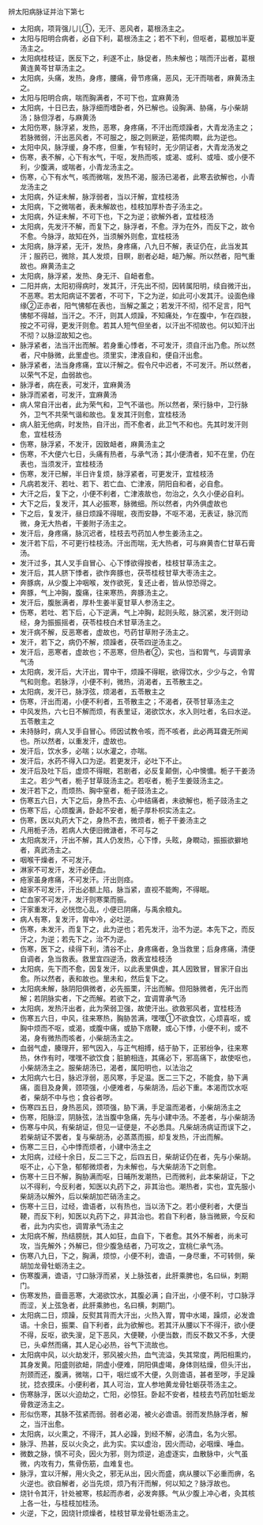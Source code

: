 辨太阳病脉证并治下第七

- 太阳病，项背强儿儿①，无汗、恶风者，葛根汤主之。
- 太阳与阳明合病者，必自下利，葛根汤主之；若不下利，但呕者，葛根加半夏汤主之。
- 太阳病桂枝证，医反下之，利遂不止，脉促者，热未解也；喘而汗出者，葛根黄连黄芩甘草汤主之。
- 太阳病，头痛，发热，身疼，腰痛，骨节疼痛，恶风，无汗而喘者，麻黄汤主之。
- 太阳与阳明合病，喘而胸满者，不可下也，宜麻黄汤
- 太阳病，十日已去，脉浮细而嗜卧者，外已解也。设胸满、胁痛，与小柴胡汤；脉但浮者，与麻黄汤
- 太阳伤寒，脉浮紧，发热，恶寒，身疼痛，不汗出而烦躁者，大青龙汤主之；若脉微弱，汗出恶风者，不可服之，服之则厥逆，筋惕肉瞤，此为逆也。
- 太阳中风，脉浮缓，身不疼，但重，乍有轻时，无少阴证者，大青龙汤发之
- 伤寒，表不解，心下有水气，干呕，发热而咳，或渴、或利、或噎、或小便不利，少腹满，或喘者，小青龙汤主之。
- 伤寒，心下有水气，咳而微喘，发热不渴，服汤已渴者，此寒去欲解也，小青龙汤主之
- 太阳病，外证未解，脉浮弱者，当以汗解，宜桂枝汤
- 太阳病，下之微喘者，表未解故也，桂枝加厚朴杏子汤主之。
- 太阳病，外证未解，不可下也，下之为逆；欲解外者，宜桂枝汤
- 太阳病，先发汗不解，而复下之，脉浮者，不愈。浮为在外，而反下之，故令不愈。今脉浮，故知在外，当须解外则愈，宜桂枝汤
- 太阳病，脉浮紧，无汗，发热，身疼痛，八九日不解，表证仍在，此当发其汗；服药已，微除，其人发烦，目瞑，剧者必衄，衄乃解。所以然者，阳气重故也。麻黄汤主之
- 太阳病，脉浮紧，发热、身无汗、自衄者愈。
- 二阳并病，太阳初得病时，发其汗，汗先出不彻，因转属阳明，续自微汗出，不恶寒。若太阳病证不罢者，不可下，下之为逆，如此可小发其汗。设面色缘缘②正赤者，阳气怫郁在表也，当解之薰之；若发汗不彻，彻不足言，阳气怫郁不得越，当汗之。不汗，则其人烦躁，不知痛处，乍在腹中，乍在四肢，按之不可得，更发汗则愈。若其人短气但坐者，以汗出不彻故也。何以知汗出不彻？以脉涩故知之也。
- 脉浮紧者，法当汗出而解。若身重心悸者，不可发汗，须自汗出乃愈。所以然者，尺中脉微，此里虚也。须里实，津液自和，便自汗出愈。
- 脉浮紧者，法当身疼痛，宜以汗解之。假令尺中迟者，不可发汗。所以然者，以荣气不足，血弱故也。
- 脉浮者，病在表，可发汗，宜麻黄汤
- 脉浮而紧者，可发汗，宜麻黄汤
- 病人常自汗出者，此为荣气和，卫气不谐也。所以然者，荣行脉中，卫行脉外，卫气不共荣气谐和故也。复发其汗则愈，宜桂枝汤
- 病人脏无他病，时发热，自汗出，而不愈者，此卫气不和也。先其时发汗则愈，宜桂枝汤
- 伤寒，脉浮紧，不发汗，因致衄者，麻黄汤主之
- 伤寒，不大便六七日，头痛有热者，与承气汤；其小便清者，知不在里，仍在表也，当须发汗，宜桂枝汤
- 伤寒，发汗已解，半日许复烦，脉浮紧者，可更发汗，宜桂枝汤
- 凡病若发汗、若吐、若下、若亡血、亡津液，阴阳自和者，必自愈。
- 大汗之后，复下之，小便不利者，亡津液故也，勿治之，久久小便必自利。
- 大下之后，复发汗，其人必振寒，脉微细。所以然者，内外俱虚故也
- 下之后，复发汗，昼日烦躁不得眠，夜而安静，不呕不渴，无表证，脉沉而微，身无大热者，干姜附子汤主之。
- 发汗后，身疼痛，脉沉迟者，桂枝去芍药加人参生姜汤主之。
- 发汗若下后，不可更行桂枝汤。汗出而喘，无大热者，可与麻黄杏仁甘草石膏汤。
- 发汗过多，其人叉手自冒心、心下悸欲得按者，桂枝甘草汤主之。
- 发汗后，其人脐下悸者，欲作奔豚也，茯苓桂枝甘草大枣汤主之。
- 奔豚病，从少腹上冲咽喉，发作欲死，复还止者，皆从惊恐得之。
- 奔豚，气上冲胸，腹痛，往来寒热，奔豚汤主之。
- 发汗后，腹胀满者，厚朴生姜半夏甘草人参汤主之。
- 伤寒，若吐、若下后，心下逆满，气上冲胸，起则头眩，脉沉紧，发汗则动经，身为振振摇者，茯苓桂枝白术甘草汤主之。
- 发汗病不解，反恶寒者，虚故也，芍药甘草附子汤主之。
- 发汗，若下之，病仍不解，烦躁者，茯苓四逆汤主之。
- 发汗后，恶寒者，虚故也；不恶寒，但热者②，实也，当和胃气，与调胃承气汤
- 太阳病，发汗后，大汗出，胃中干，烦躁不得眠，欲得饮水，少少与之，令胃气和则愈。若脉浮，小便不利，微热，消渴者，五苓散主之。
- 太阳病，发汗已，脉浮弦，烦渴者，五苓散主之 
- 伤寒，汗出而渴，小便不利者，五苓散主之；不渴者，茯苓甘草汤主之
- 中风发热，六七日不解而烦，有表里证，渴欲饮水，水入则吐者，名曰水逆。五苓散主之
- 未持脉时，病人叉手自冒心。师因试教令咳，而不咳者，此必两耳聋无所闻也。所以然者，以重发汗，虚故也。
- 发汗后，饮水多，必喘；以水灌之，亦喘。
- 发汗后，水药不得入口为逆。若更发汗，必吐下不止。
- 发汗后及吐下后，虚烦不得眠，若剧者，必反复颠倒，心中懊憹。栀子干姜汤主之。若少气者，栀子甘草豉汤主之。若呕者，栀子生姜豉汤主之。
- 发汗若下之，而烦热、胸中窒者，栀子豉汤主之。
- 伤寒五六日，大下之后，身热不去、心中结痛者，未欲解也，栀子豉汤主之
- 伤寒下后，心烦腹满，卧起不安者，栀子厚朴枳实汤主之。
- 伤寒，医以丸药大下之，身热不去，微烦者，栀子干姜汤主之
- 凡用栀子汤，若病人大便旧微溏者，不可与之
- 太阳病发汗，汗出不解，其人仍发热，心下悸，头眩，身瞤动，振振欲擗地者，真武汤主之。
- 咽喉干燥者，不可发汗。
- 淋家不可发汗，发汗必便血。
- 疮家虽身疼痛，不可发汗。汗出则痉。
- 衄家不可发汗，汗出必额上陷，脉当紧，直视不能眴，不得眠。
- 亡血家不可发汗，发汗则寒栗而振。
- 汗家重发汗，必恍惚心乱，小便已阴痛，与禹余粮丸。
- 病人有寒，复发汗，胃中冷，必吐逆。
- 伤寒，未发汗，而复下之，此为逆也；若先发汗，治不为逆。本先下之，而反汗之，为逆；若先下之，治不为逆。
- 伤寒，医下之，续得下利，清谷不止，身疼痛者，急当救里；后身疼痛，清便自调者，急当救表。救里宜四逆汤，救表宜桂枝汤
- 太阳病，先下而不愈，因复发汗，以此表里俱虚，其人因致冒，冒家汗自出愈。所以然者，表和故也。里未和，然后复下之。
- 太阳病未解，脉阴阳俱微者，必先振栗，汗出而解。但阳脉微者，先汗出而解；若阴脉实者，下之而解。若欲下之，宜调胃承气汤
- 太阳病，发热汗出者，此为荣弱卫强，故使汗出。欲救邪风者，宜桂枝汤
- 伤寒五六日，中风，往来寒热，胸胁苦满，嘿嘿①不欲食饮，心烦喜呕，或胸中烦而不呕，或渴，或腹中痛，或胁下痞鞕，或心下悸，小便不利，或不渴，身有微热而咳者，小柴胡汤主之。
- 血弱气虚，腠理开，邪气因入，与正气相搏，结于胁下，正邪纷争，往来寒热，休作有时，嘿嘿不欲饮食；脏腑相连，其痛必下，邪高痛下，故使呕也，小柴胡汤主之。服柴胡汤已，渴者，属阳明也，以法治之
- 太阳病六七日，脉迟浮弱，恶风寒，手足温。医二三下之，不能食，胁下满痛，面目及身黄，颈项强，小便难者，与柴胡汤，后必下重。本渴而饮水呕者，柴胡不中与也；食谷者哕。
- 伤寒四五日，身热恶风，颈项强，胁下满，手足温而渴者，小柴胡汤主之
- 伤寒，阳脉涩，阴脉弦，法当腹中急痛，先与小建中汤。不差者，与小柴胡汤
- 伤寒与中风，有柴胡证，但见一证便是，不必悉具。凡柴胡汤病证而误下之，若柴胡证不罢者，复与柴胡汤，必蒸蒸而振，却复发热，汗出而解。
- 伤寒二三日，心中悸而烦者，小建中汤主之
- 太阳病，过经十余日，反二三下之，后四五日，柴胡证仍在者，先与小柴胡。呕不止，心下急，郁郁微烦者，为未解也，与大柴胡汤下之则愈。
- 伤寒十三日不解，胸胁满而呕，日晡所发潮热，已而微利，此本柴胡证，下之以不得利，今反利者，知医以丸药下之，非其治也。潮热者，实也，宜先服小柴胡汤以解外，后以柴胡加芒硝汤主之。
- 伤寒十三日，过经，谵语者，以有热也，当以汤下之。若小便利者，大便当鞕，而反下利，知医以丸药下之，非其治也。若自下利者，脉当微厥，今反和者，此为内实也，调胃承气汤主之
- 太阳病不解，热结膀胱，其人如狂，血自下，下者愈。其外不解者，尚未可攻，当先解外；外解已，但少腹急结者，乃可攻之，宜桃仁承气汤。
- 伤寒八九日，下之，胸满，烦惊，小便不利，谵语，一身尽重，不可转侧，柴胡加龙骨牡蛎汤主之。
- 伤寒腹满，谵语，寸口脉浮而紧，关上脉弦者，此肝乘脾也，名曰纵，刺期门。
- 伤寒发热，啬啬恶寒，大渴欲饮水，其腹必满；自汗出，小便不利，寸口脉浮而涩，关上弦急者，此肝乘肺也，名曰横，刺期门。
- 太阳病二日，烦躁，反熨其背而大汗出，火热入胃，胃中水竭，躁烦，必发谵语。十余日，振栗、自下利者，此为欲解也。若其汗从腰以下不得汗，欲小便不得，反呕，欲失溲，足下恶风，大便鞕，小便当数，而反不数又不多，大便已，头卓然而痛，其人足心必热，谷气下流故也。
- 太阳病中风，以火劫发汗，邪风被火热，血气流溢，失其常度，两阳相熏灼，其身发黄。阳盛则欲衄，阴虚小便难，阴阳俱虚竭，身体则枯燥，但头汗出，剂颈而还，腹满，微喘，口干，咽烂或不大便，久则谵语，甚者至哕，手足躁扰，捻衣摸床。小便利者，其人可治，宜人参地黄龙骨牡蛎茯苓汤主之。
- 伤寒脉浮，医以火迫劫之，亡阳，必惊狂。卧起不安者，桂枝去芍药加牡蛎龙骨救逆汤主之。
- 形似伤寒，其脉不弦紧而弱。弱者必渴，被火必谵语。弱而发热脉浮者，解之，当汗出愈。
- 太阳病，以火熏之，不得汗，其人必躁，到经不解，必清血，名为火邪。
- 脉浮、热甚，反以火灸之，此为实。实以虚治，因火而动，必咽燥、唾血。
- 微数之脉，慎不可灸，因火为邪，则为烦逆，追虚逐实，血散脉中，火气虽微，内攻有力，焦骨伤筋，血难复也。
- 脉浮，宜以汗解，用火灸之，邪无从出，因火而盛，病从腰以下必重而痹，名火逆也。欲自解者，必当先烦，烦乃有汗而解，何以知之？脉浮故也。
- 烧针令其汗，针处被寒，核起而赤者，必发奔豚。气从少腹上冲心者，灸其核上各一壮，与桂枝加桂汤。
- 火逆，下之，因烧针烦燥者，桂枝甘草龙骨牡蛎汤主之。






















